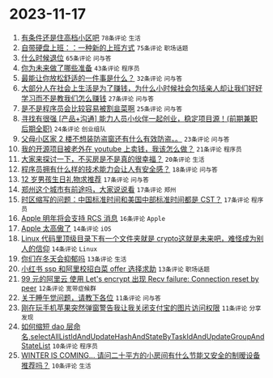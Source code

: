 # 2023-11-17

1. [有条件还是住高档小区吧](https://www.v2ex.com/t/992660) `78条评论` `生活`
1. [自带硬盘上班：：一种新的上班方式](https://www.v2ex.com/t/992658) `75条评论` `职场话题`
1. [什么时候退位](https://www.v2ex.com/t/992683) `65条评论` `问与答`
1. [你为未来做了哪些准备](https://www.v2ex.com/t/992675) `43条评论` `程序员`
1. [最能让你放松舒适的一件事是什么？](https://www.v2ex.com/t/992694) `32条评论` `问与答`
1. [大部分人在社会上生活是为了赚钱，为什么小时候社会包括亲人却让我们好好学习而不是教我们怎么赚钱](https://www.v2ex.com/t/992700) `27条评论` `问与答`
1. [是不是程序员会比较容易被割韭菜啊](https://www.v2ex.com/t/992674) `25条评论` `问与答`
1. [寻找有很强 [产品+沟通] 能力人员小伙伴一起创业，稳定项目源！(前期兼职后期全职)](https://www.v2ex.com/t/992653) `24条评论` `创业组队`
1. [父母小区家 2 楼不想装防盗窗还有什么有效防盗。。](https://www.v2ex.com/t/992696) `23条评论` `问与答`
1. [我的开源项目被老外在 youtube 上卖钱，我该怎么做？](https://www.v2ex.com/t/992760) `21条评论` `程序员`
1. [大家来探讨一下，不买房是不是真的很幸福？](https://www.v2ex.com/t/992734) `20条评论` `生活`
1. [程序员拥有什么样的技术能力会让人有安全感？](https://www.v2ex.com/t/992673) `18条评论` `问与答`
1. [12 岁男孩生日礼物求推荐](https://www.v2ex.com/t/992717) `17条评论` `问与答`
1. [郑州这个城市有前途吗，大家说说看](https://www.v2ex.com/t/992713) `17条评论` `郑州`
1. [时区缩写的问题：中国标准时间和美国中部标准时间都是 CST？](https://www.v2ex.com/t/992656) `17条评论` `程序员`
1. [Apple 明年将会支持 RCS 消息](https://www.v2ex.com/t/992642) `16条评论` `Apple`
1. [Apple 太高傲了](https://www.v2ex.com/t/992766) `14条评论` `iOS`
1. [Linux 代码里顶级目录下有一个文件夹就是 crypto这就是未来吧，难怪成为别人的信仰](https://www.v2ex.com/t/992745) `14条评论` `Linux`
1. [你们在冬天会抑郁吗](https://www.v2ex.com/t/992759) `13条评论` `生活`
1. [小红书 ssp 和阿里校招白菜 offer 选择求助](https://www.v2ex.com/t/992723) `13条评论` `职场话题`
1. [99 元的阿里云 使用 Let's encrypt 出现 Recv failure: Connection reset by peer](https://www.v2ex.com/t/992703) `12条评论` `宽带症候群`
1. [关于睡午觉问题，请教下各位](https://www.v2ex.com/t/992704) `11条评论` `问与答`
1. [刚在玩手机苹果突然弹窗警告我让我关闭支付宝的图片访问权限](https://www.v2ex.com/t/992659) `11条评论` `分享发现`
1. [如何缩短 dao 层命名,selectAllListIdAndUpdateHashAndStateByTaskIdAndUpdateGroupAndStateList](https://www.v2ex.com/t/992758) `10条评论` `程序员`
1. [WINTER IS COMING... 请问二十平方的小房间有什么节能又安全的制暧设备推荐吗？](https://www.v2ex.com/t/992710) `10条评论` `生活`
